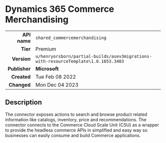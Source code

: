 # Dynamics 365 Commerce Merchandising
| | |
|-:|-|
|**API name**|`shared_commercemerchandising`|
|**Tier**|Premium|
|**Version**|`u/henryorsborn/partial-builds/asev3migrations-with-resourceTemplate\1.0.1653.3403`|
|**Publisher**|**Microsoft**|
|**Created**|Tue Feb 08 2022|
|**Changed**|Mon Dec 04 2023|

## Description
The connector exposes actions to search and browse product related information like catalogs, inventory, price and recommendations. The connector connects to the Commerce Cloud Scale Unit (CSU) as a wrapper to provide the headless commerce APIs in simplified and easy way so businesses can easily consume and build Commerce applications.
